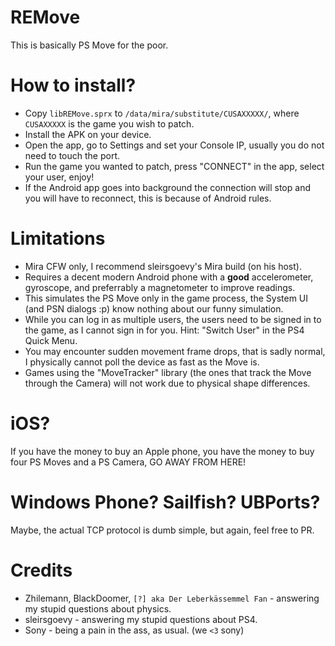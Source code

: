 # REMove

This is basically PS Move for the poor.

# How to install?

- Copy `libREMove.sprx` to `/data/mira/substitute/CUSAXXXXX/`, where `CUSAXXXXX` is the game you wish to patch.
- Install the APK on your device.
- Open the app, go to Settings and set your Console IP, usually you do not need to touch the port.
- Run the game you wanted to patch, press "CONNECT" in the app, select your user, enjoy!
- If the Android app goes into background the connection will stop and you will have to reconnect, this is because of Android rules.

# Limitations

- Mira CFW only, I recommend sleirsgoevy's Mira build (on his host).
- Requires a decent modern Android phone with a **good** accelerometer, gyroscope, and preferrably a magnetometer to improve readings.
- This simulates the PS Move only in the game process, the System UI (and PSN dialogs :p) know nothing about our funny simulation.
- While you can log in as multiple users, the users need to be signed in to the game, as I cannot sign in for you.
  Hint: "Switch User" in the PS4 Quick Menu.
- You may encounter sudden movement frame drops, that is sadly normal, I physically cannot poll the device as fast as the Move is.
- Games using the "MoveTracker" library (the ones that track the Move through the Camera) will not work due to physical shape differences.

# iOS?

If you have the money to buy an Apple phone, you have the money to buy four PS Moves and a PS Camera, GO AWAY FROM HERE!

# Windows Phone? Sailfish? UBPorts?

Maybe, the actual TCP protocol is dumb simple, but again, feel free to PR.

# Credits

- Zhilemann, BlackDoomer, `[?] aka Der Leberkässemmel Fan` - answering my stupid questions about physics.
- sleirsgoevy - answering my stupid questions about PS4.
- Sony - being a pain in the ass, as usual. (we `<3` sony)
